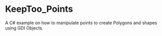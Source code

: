 # KeepToo_Points
A C# example on how to manipulate points to create Polygons and shapes using GDI Objects.
